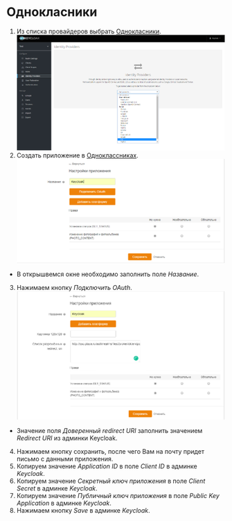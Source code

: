 # Однокласники

1. Из списка провайдеров выбрать [Однокласники](https://ok.ru).
![Выбор провайдера](screenshots/ok_provider_1.png)
2. Создать приложение в [Одноклассниках](https://apiok.ru/dev/app/create).
![Создание приложения](screenshots/ok_provider_2.png)
+ В открышвемся окне необходимо заполнить поле *Название*. 
3. Нажимаем кнопку *Подключить OAuth*. 
![Доверенный redirect URI](screenshots/ok_provider_3.png)
+ Значение поля *Доверенный redirect URI* заполнить значением *Redirect URI* из админки Keycloak.
4. Нажимаем кнопку сохранить, после чего Вам на почту придет письмо с данными приложения.
5. Копируем значение *Application ID* в поле *Client ID* в админке *Keycloak*.
6. Копируем значение *Секретный ключ приложения* в поле *Client Secret* в админке *Keycloak*.
7. Копируем значение *Публичный ключ приложения* в поле *Public Key Application* в админке *Keycloak*.
8. Нажимаем кнопку *Save* в админке *Keycloak*.
